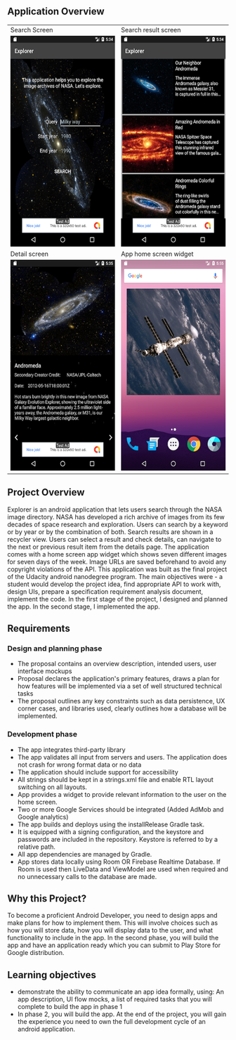 
## Application Overview

<table>
  <tr>
    <td>Search Screen</td>
     <td>Search result screen</td>
  </tr>
  <tr>
    <td><img src="/screenshots/Screenshot_1593556476.png" width=270 height=480></td>
    <td><img src="/screenshots/Screenshot_1593556497.png" width=270 height=480></td>
    
  </tr>
  <tr>
     <td>Detail screen</td>
     <td>App home screen widget</td>
  </tr>
  <tr>
  	<td><img src="/screenshots/Screenshot_1593556516.png" width=270 height=480></td>
     <td><img src="/screenshots/Screenshot_1593557710.png" width=270 height=480></td>
  </tr>
 </table>


## Project Overview
Explorer is an android application that lets users search through the NASA image directory. NASA has developed a rich archive of images from its few decades of space research and exploration. Users can search by a keyword or by year or by the combination of both.
Search results are shown in a recycler view. Users can select a result and check details, can navigate to the next or previous result item from the details page. The application comes with a home screen app widget which shows seven different images for seven days of the week. Image URLs are saved beforehand to avoid any copyright violations of the API. This application was built as the final project of the Udacity android nanodegree program. The main objectives were  - a student would develop the project idea, find appropriate API to work with, design UIs, prepare a specification requirement analysis document, implement the code.  In the first stage of the project, I designed and planned the app. In the second stage, I implemented the app.

## Requirements

### Design and planning phase
- The proposal contains an overview description, intended users, user interface mockups
- Proposal declares the application's primary features, draws a plan for how features will be implemented via a set of well structured technical tasks
- The proposal outlines any key constraints such as data persistence, UX corner cases, and libraries used, clearly outlines how a  database will be implemented.

### Development phase
- The app integrates third-party library
- The app validates all input from servers and users. The application does not crash for wrong format data or no data
- The application should include support for accessibility
- All strings should be kept in a strings.xml file and enable RTL layout switching on all layouts.
- App provides a widget to provide relevant information to the user on the home screen.
- Two or more Google Services should be integrated (Added AdMob and Google analytics)
- The app builds and deploys using the installRelease Gradle task.
- It is equipped with a signing configuration, and the keystore and passwords are included in the repository. Keystore is referred to by a relative path.
- All app dependencies are managed by Gradle.
- App stores data locally using Room OR Firebase Realtime Database. If Room is used then LiveData and ViewModel are used when required and no unnecessary calls to the database are made.

## Why this Project?
To become a proficient Android Developer, you need to design apps and make plans for how to implement them. This will involve choices such as how you will store data, how you will display data to the user, and what functionality to include in the app.
In the second phase, you will build the app and have an application ready which you can submit to Play Store for Google distribution.

## Learning objectives
- demonstrate the ability to communicate an app idea formally, using: An app description, UI flow mocks, a list of required tasks that you will complete to build the app in phase 1
- In phase 2, you will build the app. At the end of the project, you will gain the experience you need to own the full development cycle of an android application.


